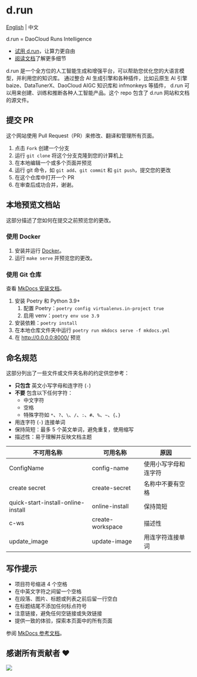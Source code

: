 # d.run

[English](./README.md) | 中文

d.run = DaoCloud Runs Intelligence

- [试用 d.run](https://console.d.run/)，让算力更自由
- [阅读文档](https://docs.d.run/)了解更多细节

d.run 是一个全方位的人工智能生成和增强平台，可以帮助您优化您的大语言模型，并利用您的知识库。
通过整合 AI 生成引擎和各种插件，比如云原生 AI 引擎 baize、DataTunerX、DaoCloud AIGC 知识库和 infmonkeys 等插件，
d.run 可以用来创建、训练和推断各种人工智能产品。这个 repo 包含了 d.run 网站和文档的源文件。

## 提交 PR

这个网站使用 Pull Request（PR）来修改、翻译和管理所有页面。

1. 点击 `Fork` 创建一个分支
2. 运行 `git clone` 将这个分支克隆到您的计算机上
3. 在本地编辑一个或多个页面并预览
4. 运行 git 命令，如 `git add`、`git commit` 和 `git push`，提交您的更改
5. 在这个仓库中打开一个 PR
6. 在审查后成功合并，谢谢。

## 本地预览文档站

这部分描述了您如何在提交之前预览您的更改。

### 使用 Docker

1. 安装并运行 [Docker](https://www.docker.com/)。
2. 运行 `make serve` 并预览您的更改。

### 使用 Git 仓库

查看 [MkDocs 安装文档](https://squidfunk.github.io/mkdocs-material/getting-started/)。

1. 安装 Poetry 和 Python 3.9+
    1. 配置 Poetry：`poetry config virtualenvs.in-project true`
    2. 启用 venv：`poetry env use 3.9`
2. 安装依赖：`poetry install`
3. 在本地仓库文件夹中运行 `poetry run mkdocs serve -f mkdocs.yml`
4. 在 <http://0.0.0.0:8000/> 预览

## 命名规范

这部分列出了一些文件或文件夹名称的约定供您参考：

- **只包含** 英文小写字母和连字符 (`-`)
- **不要** 包含以下任何字符：
    - 中文字符
    - 空格
    - 特殊字符如 `*`、`?`、`\`、`/`、`:`、`#`、`%`、`~`、`{`、`}`
- 用连字符 (`-`) 连接单词
- 保持简短：最多 5 个英文单词，避免重复，使用缩写
- 描述性：易于理解并反映文档主题

| 不可用名称                        | 可用名称          | 原因                                      |
| ---------------------------------- | ---------------- | ---------------------------------------- |
| ConfigName                         | config-name      | 使用小写字母和连字符            |
| create secret                      | create-secret    | 名称中不要有空格 |
| quick-start-install-online-install | online-install   | 保持简短                               |
| c-ws                               | create-workspace | 描述性                           |
| update_image                       | update-image     | 用连字符连接单词               |

## 写作提示

- 项目符号缩进 4 个空格
- 在中英文字符之间留一个空格
- 在段落、图片、标题或列表之前后留一行空白
- 在标题结尾不添加任何标点符号
- 注意链接，避免任何空链接或失效链接
- 提供一致的体验，探索本页面中的所有页面

参阅 [MkDocs 参考文档](https://squidfunk.github.io/mkdocs-material/reference/)。

## 感谢所有贡献者 ❤

<a href="https://github.com/ray-knowledge/drun-doc/graphs/contributors">
  <img src="https://contrib.rocks/image?repo=ray-knowledge/drun-doc" />
</a>
